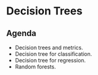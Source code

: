 # Decision Trees

## Agenda
- Decision trees and metrics.  
- Decision tree for classification.  
- Decision tree for regression.  
- Random forests.  
